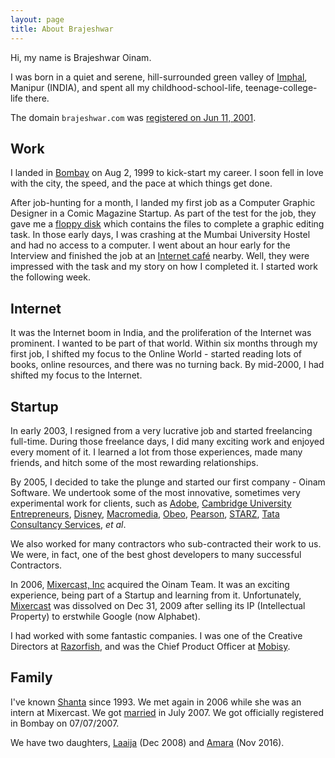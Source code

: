 ```yaml
---
layout: page
title: About Brajeshwar
---
```


Hi, my name is Brajeshwar Oinam.

I was born in a quiet and serene, hill-surrounded green valley of [Imphal](https://en.wikipedia.org/wiki/Imphal), Manipur (INDIA), and spent all my childhood-school-life, teenage-college-life there.

The domain `brajeshwar.com` was [registered on Jun 11, 2001](/about/brajeshwar.com/).

## Work

I landed in [Bombay](/2009/bombay/) on Aug 2, 1999 to kick-start my career. I soon fell in love with the city, the speed, and the pace at which things get done.

After job-hunting for a month, I landed my first job as a Computer Graphic Designer in a Comic Magazine Startup. As part of the test for the job, they gave me a [floppy disk](https://en.wikipedia.org/wiki/Floppy_disk) which contains the files to complete a graphic editing task. In those early days, I was crashing at the Mumbai University Hostel and had no access to a computer. I went about an hour early for the Interview and finished the job at an [Internet café](https://en.wikipedia.org/wiki/Internet_café) nearby. Well, they were impressed with the task and my story on how I completed it. I started work the following week.

## Internet

It was the Internet boom in India, and the proliferation of the Internet was prominent. I wanted to be part of that world. Within six months through my first job, I shifted my focus to the Online World - started reading lots of books, online resources, and there was no turning back. By mid-2000, I had shifted my focus to the Internet.

## Startup

In early 2003, I resigned from a very lucrative job and started freelancing full-time. During those freelance days, I did many exciting work and enjoyed every moment of it. I learned a lot from those experiences, made many friends, and hitch some of the most rewarding relationships.

By 2005, I decided to take the plunge and started our first company - Oinam Software. We undertook some of the most innovative, sometimes very experimental work for clients, such as
[Adobe](https://www.adobe.com),
[Cambridge University Entrepreneurs](http://www.cue.org.uk/),
[Disney](http://disney.com/),
[Macromedia](https://en.wikipedia.org/wiki/Macromedia),
[Obeo](http://obeo.com/),
[Pearson](https://www.pearson.com/us/),
[STARZ](http://www.starz.com/),
[Tata Consultancy Services](https://www.tcs.com),
*et al*.

We also worked for many contractors who sub-contracted their work to us. We were, in fact, one of the best ghost developers to many successful Contractors.

In 2006, [Mixercast, Inc](https://www.linkedin.com/company/167518) acquired the Oinam Team. It was an exciting experience, being part of a Startup and learning from it. Unfortunately, [Mixercast](http://www.crunchbase.com/company/mixercast) was dissolved on Dec 31, 2009 after selling its IP (Intellectual Property) to erstwhile Google (now Alphabet).

I had worked with some fantastic companies. I was one of the Creative Directors at [Razorfish](https://www.razorfish.com), and was the Chief Product Officer at [Mobisy](//mobisy.com).

## Family

I've known [Shanta](https://oinam.mom) since 1993. We met again in 2006 while she was an intern at Mixercast. We got [married](/2007/brajeshwar-and-shanta-got-married-on-07-07-07/) in July 2007. We got officially registered in Bombay on 07/07/2007.

We have two daughters, [Laaija](https://laaija.com/) (Dec 2008) and [Amara](https://amaraoinam.com/) (Nov 2016).